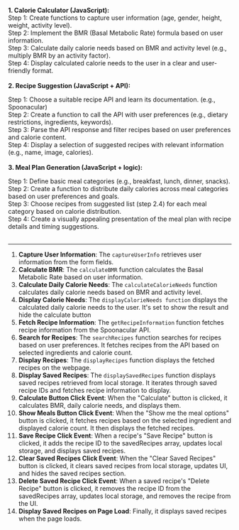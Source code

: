 <strong>1. Calorie Calculator (JavaScript):</strong><br>
Step 1: Create functions to capture user information (age, gender, height, weight, activity level).<br>
Step 2: Implement the BMR (Basal Metabolic Rate) formula based on user information.<br>
Step 3: Calculate daily calorie needs based on BMR and activity level (e.g., multiply BMR by an activity factor).<br>
Step 4: Display calculated calorie needs to the user in a clear and user-friendly format.<br>
<br>
<strong>2. Recipe Suggestion (JavaScript + API):</strong><br>

Step 1: Choose a suitable recipe API and learn its documentation. (e.g., Spoonacular)<br>
Step 2: Create a function to call the API with user preferences (e.g., dietary restrictions, ingredients, keywords).<br>
Step 3: Parse the API response and filter recipes based on user preferences and calorie content.<br>
Step 4: Display a selection of suggested recipes with relevant information (e.g., name, image, calories).<br>
<br>
<strong>3. Meal Plan Generation (JavaScript + logic):</strong><br>

Step 1: Define basic meal categories (e.g., breakfast, lunch, dinner, snacks).<br>
Step 2: Create a function to distribute daily calories across meal categories based on user preferences and goals.<br>
Step 3: Choose recipes from suggested list (step 2.4) for each meal category based on calorie distribution.<br>
Step 4: Create a visually appealing presentation of the meal plan with recipe details and timing suggestions.<br><br>

<hr>

<ol>
<li><strong>Capture User Information</strong>: The <code>captureUserInfo</code> retrieves user information from the form fields.</li>
<li><strong>Calculate BMR</strong>: The <code>calculateBMR</code> function calculates the Basal Metabolic Rate based on user information.</li>
<li><strong>Calculate Daily Calorie Needs</strong>: The <code>calculateCalorieNeeds</code> function calculates daily calorie needs based on BMR and activity level.</li>
<li><strong>Display Calorie Needs</strong>: The <code>displayCalorieNeeds function</code> displays the calculated daily calorie needs to the user. It's set to show the result and hide the calculate button</li>
<li><strong>Fetch Recipe Information</strong>: The <code>getRecipeInformation</code> function fetches recipe information from the Spoonacular API.</li>
<li><strong>Search for Recipes</strong>: The <code>searchRecipes</code> function searches for recipes based on user preferences. It fetches recipes from the API based on selected ingredients and calorie count.</li>
<li><strong>Display Recipes</strong>: The <code>displayRecipes</code> function displays the fetched recipes on the webpage.</li>
<li><strong>Display Saved Recipes</strong>: The <code>displaySavedRecipes</code> function displays saved recipes retrieved from local storage. It iterates through saved recipe IDs and fetches recipe information to display.</li>
<li><strong>Calculate Button Click Event</strong>: When the "Calculate" button is clicked, it calculates BMR, daily calorie needs, and displays them.</li>
<li><strong>Show Meals Button Click Event</strong>: When the "Show me the meal options" button is clicked, it fetches recipes based on the selected ingredient and displayed calorie count. It then displays the fetched recipes.</li>
<li><strong>Save Recipe Click Event</strong>: When a recipe's "Save Recipe" button is clicked, it adds the recipe ID to the savedRecipes array, updates local storage, and displays saved recipes.</li>
<li><strong>Clear Saved Recipes Click Event</strong>: When the "Clear Saved Recipes" button is clicked, it clears saved recipes from local storage, updates UI, and hides the saved recipes section.</li>
<li><strong>Delete Saved Recipe Click Event</strong>: When a saved recipe's "Delete Recipe" button is clicked, it removes the recipe ID from the savedRecipes array, updates local storage, and removes the recipe from the UI.</li>
<li><strong>Display Saved Recipes on Page Load</strong>: Finally, it displays saved recipes when the page loads.</li>
</ol>
